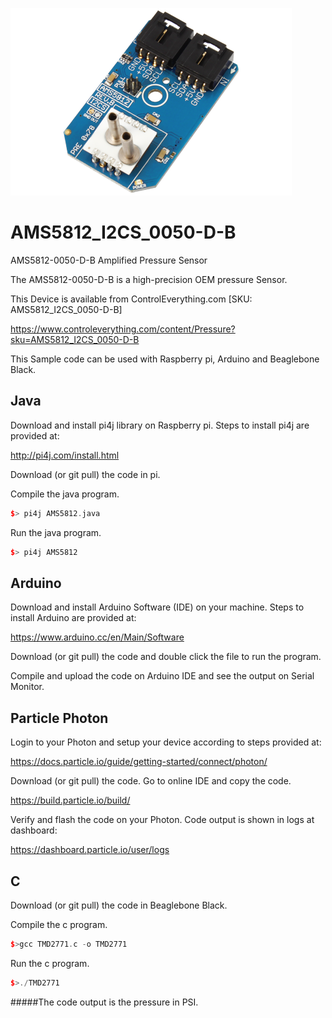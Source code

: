 [![AMS5812_I2CS_0050-D-B](AMS5812_I2CS_0050-D-B.png)](https://www.controleverything.com/content/Pressure?sku=AMS5812_I2CS_0050-D-B)
# AMS5812_I2CS_0050-D-B
AMS5812-0050-D-B Amplified Pressure Sensor 

The AMS5812-0050-D-B is a high-precision OEM pressure Sensor.

This Device is available from ControlEverything.com [SKU: AMS5812_I2CS_0050-D-B]

https://www.controleverything.com/content/Pressure?sku=AMS5812_I2CS_0050-D-B

This Sample code can be used with Raspberry pi, Arduino and Beaglebone Black.

## Java
Download and install pi4j library on Raspberry pi. Steps to install pi4j are provided at:

http://pi4j.com/install.html

Download (or git pull) the code in pi.

Compile the java program.
```cpp
$> pi4j AMS5812.java
```

Run the java program.
```cpp
$> pi4j AMS5812
```

## Arduino
Download and install Arduino Software (IDE) on your machine. Steps to install Arduino are provided at:

https://www.arduino.cc/en/Main/Software

Download (or git pull) the code and double click the file to run the program.

Compile and upload the code on Arduino IDE and see the output on Serial Monitor.

## Particle Photon
Login to your Photon and setup your device according to steps provided at:

https://docs.particle.io/guide/getting-started/connect/photon/

Download (or git pull) the code. Go to online IDE and copy the code.

https://build.particle.io/build/

Verify and flash the code on your Photon. Code output is shown in logs at dashboard:

https://dashboard.particle.io/user/logs

## C

Download (or git pull) the code in Beaglebone Black.

Compile the c program.
```cpp
$>gcc TMD2771.c -o TMD2771
```
Run the c program.
```cpp
$>./TMD2771
```
#####The code output is the pressure in PSI.
